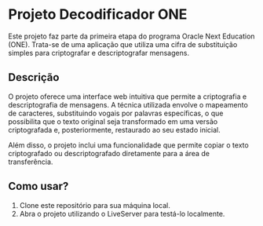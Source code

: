 # Projeto Decodificador ONE

Este projeto faz parte da primeira etapa do programa Oracle Next Education (ONE). Trata-se de uma aplicação que utiliza uma cifra de substituição simples para criptografar e descriptografar mensagens.

## Descrição

O projeto oferece uma interface web intuitiva que permite a criptografia e descriptografia de mensagens. A técnica utilizada envolve o mapeamento de caracteres, substituindo vogais por palavras específicas, o que possibilita que o texto original seja transformado em uma versão criptografada e, posteriormente, restaurado ao seu estado inicial.

Além disso, o projeto inclui uma funcionalidade que permite copiar o texto criptografado ou descriptografado diretamente para a área de transferência.

## Como usar?

1. Clone este repositório para sua máquina local.
2. Abra o projeto utilizando o LiveServer para testá-lo localmente.
 
